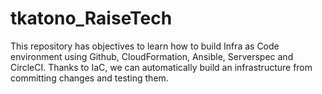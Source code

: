 # tkatono_RaiseTech
This repository has objectives to learn how to build Infra as Code environment using Github, CloudFormation, Ansible, Serverspec and CircleCI.
Thanks to IaC, we can automatically build an infrastructure from committing changes and testing them. 
